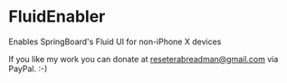 # FluidEnabler
Enables SpringBoard's Fluid UI for non-iPhone X devices

If you like my work you can donate at reseterabreadman@gmail.com via PayPal. :-)
